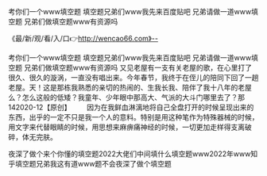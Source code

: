 考你们一个www填空题
填空题兄弟们www我先来百度贴吧
兄弟请做一道www填空题
兄弟们做填空题www有资源吗


《最/新/观/看/入/口👉http://wencao66.com》--

考你们一个www填空题
填空题兄弟们www我先来百度贴吧
兄弟请做一道www填空题
兄弟们做填空题www有资源吗
又见老屋有一支有关老屋的歌，在心里打了很久、很久的漩涡，一直没有唱出来。今年春节，我终于在侄儿的陪同下回了一趟老屋。天！这是那栋我熟悉的亲切的热闹的、生我长我、陪伴了我十八年的老屋么？怎么这般的低矮？我童年、少年眼中那高大、气派的大斗门哪里去了？那142020-12【原创】
　　因为在我鲜血淋漓地将自己全盘打开的时候呈现出来的东西，出乎的一定不只是我一个人的意料。特别是用这种笔作为特殊器械的时候，用文字来代替眼睛的时候，用思想来麻痹痛神经的时候，一切更加走样得支离破碎，体无完肤。





夜深了做个来个你懂的填空题2022大佬们中间填什么填空题www2022年www知乎填空题兄弟我这有道www题不会夜深了做个填空题
